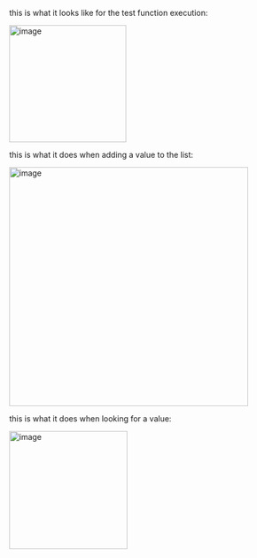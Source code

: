 this is what it looks like for the test function execution:

<img width="211" alt="image" src="https://github.com/Fugazi17/cs260/assets/132291947/ab20a7a0-0b60-4662-b48c-410a6864041e">

this is what it does when adding a value to the list:

<img width="431" alt="image" src="https://github.com/Fugazi17/cs260/assets/132291947/8470ab9d-8491-4d41-98ac-fe07c60fca15">

this is what it does when looking for a value:

<img width="213" alt="image" src="https://github.com/Fugazi17/cs260/assets/132291947/bc3a8e84-c6f8-4b67-8011-902b6976a3bf">
